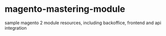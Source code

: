 # magento-mastering-module
sample magento 2 module resources, including backoffice, frontend and api integration

